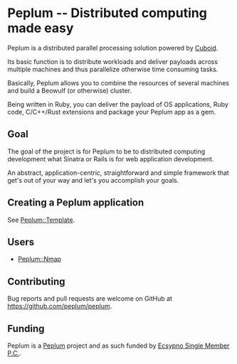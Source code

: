 # Peplum -- Distributed computing made easy

Peplum is a distributed parallel processing solution powered by [Cuboid](https://github.com/qadron/cuboid).

Its basic function is to distribute workloads and deliver payloads across multiple machines and thus parallelize 
otherwise time consuming tasks.

Basically, Peplum allows you to combine the resources of several machines and build a Beowulf (or otherwise) cluster.

Being written in Ruby, you can deliver the payload of OS applications, Ruby code, C/C++/Rust extensions and package your Peplum app as a gem.

## Goal

The goal of the project is for Peplum to be to distributed computing development what Sinatra or Rails is for web application development.

An abstract, application-centric, straightforward and simple framework that get's out of your way and let's you accomplish your goals.

## Creating a Peplum application

See [Peplum::Template](https://github.com/peplum/template).

## Users

* [Peplum::Nmap](https://github.com/peplum/peplum-nmap)

## Contributing

Bug reports and pull requests are welcome on GitHub at https://github.com/peplum/peplum.

## Funding

Peplum is a [Peplum](https://github.com/peplum/) project and as such funded by [Ecsypno Single Member P.C.](https://ecsypno.com).
